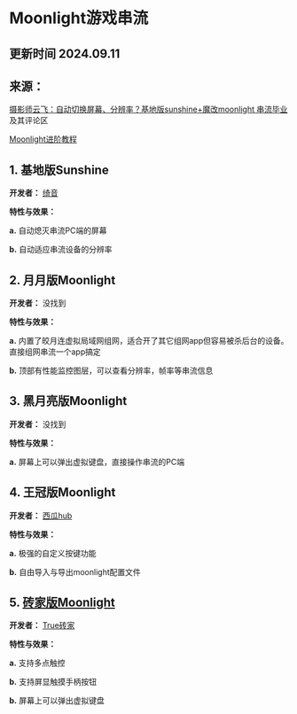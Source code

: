 # Moonlight游戏串流

## 更新时间 2024.09.11
## 来源：
  [摄影师云飞：自动切换屏幕、分辨率？基地版sunshine+魔改moonlight 串流毕业](https://www.bilibili.com/video/BV1Yi421h7nX)及其评论区

  [Moonlight进阶教程](https://flowus.cn/lecheng/share/3a591f93-f48b-4164-9028-bade2c35ef58)

## 1. 基地版Sunshine

**开发者：** [绮音](https://github.com/qiin2333)

**特性与效果：** 
  
**a.** 自动熄灭串流PC端的屏幕

**b.** 自动适应串流设备的分辨率

## 2. 月月版Moonlight

**开发者：** 没找到

**特性与效果：** 
  
**a.** 内置了皎月连虚拟局域网组网，适合开了其它组网app但容易被杀后台的设备。直接组网串流一个app搞定

**b.** 顶部有性能监控图层，可以查看分辨率，帧率等串流信息

## 3. 黑月亮版Moonlight

**开发者：** 没找到

**特性与效果：** 
  
**a.** 屏幕上可以弹出虚拟键盘，直接操作串流的PC端

## 4. 王冠版Moonlight

**开发者：** [西瓜hub](https://space.bilibili.com/393593468)

**特性与效果：** 
  
**a.** 极强的自定义按键功能

**b.** 自由导入与导出moonlight配置文件

## 5. [砖家版Moonlight](https://apps.apple.com/us/app/moonlight-zwm/id6590630545)

**开发者：** [True砖家](https://space.bilibili.com/329885323)

**特性与效果：** 
  
**a.** 支持多点触控

**b.** 支持屏显触摸手柄按钮

**b.** 屏幕上可以弹出虚拟键盘
